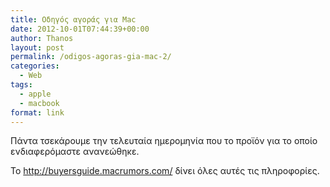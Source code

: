 ```yaml
---
title: Οδηγός αγοράς για Mac
date: 2012-10-01T07:44:39+00:00
author: Thanos
layout: post
permalink: /odigos-agoras-gia-mac-2/
categories:
  - Web
tags:
  - apple
  - macbook
format: link
---
```

Πάντα τσεκάρουμε την τελευταία ημερομηνία που το προϊόν για το οποίο ενδιαφερόμαστε ανανεώθηκε.

To <a title="πότε αγοράζουμε mac" href="http://buyersguide.macrumors.com/">http://buyersguide.macrumors.com/</a> δίνει όλες αυτές τις πληροφορίες.